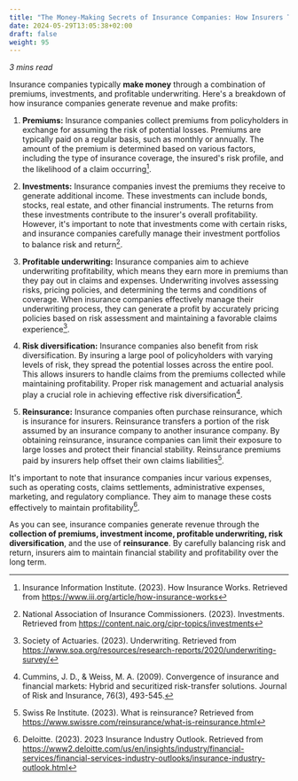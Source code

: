 ```yaml
---
title: "The Money-Making Secrets of Insurance Companies: How Insurers Turn Premiums into Profits"
date: 2024-05-29T13:05:38+02:00
draft: false 
weight: 95 
---
```


<!-- # The Money-Making Secrets of Insurance Companies: How Insurers Turn Premiums into Profits -->
*3 mins read*

Insurance companies typically **make money** through a combination of premiums, investments, and profitable underwriting. Here's a breakdown of how insurance companies generate revenue and make profits:

1. **Premiums:** Insurance companies collect premiums from policyholders in exchange for assuming the risk of potential losses. Premiums are typically paid on a regular basis, such as monthly or annually. The amount of the premium is determined based on various factors, including the type of insurance coverage, the insured's risk profile, and the likelihood of a claim occurring[^1].

2. **Investments:** Insurance companies invest the premiums they receive to generate additional income. These investments can include bonds, stocks, real estate, and other financial instruments. The returns from these investments contribute to the insurer's overall profitability. However, it's important to note that investments come with certain risks, and insurance companies carefully manage their investment portfolios to balance risk and return[^2].

3. **Profitable underwriting:** Insurance companies aim to achieve underwriting profitability, which means they earn more in premiums than they pay out in claims and expenses. Underwriting involves assessing risks, pricing policies, and determining the terms and conditions of coverage. When insurance companies effectively manage their underwriting process, they can generate a profit by accurately pricing policies based on risk assessment and maintaining a favorable claims experience[^3].

4. **Risk diversification:** Insurance companies also benefit from risk diversification. By insuring a large pool of policyholders with varying levels of risk, they spread the potential losses across the entire pool. This allows insurers to handle claims from the premiums collected while maintaining profitability. Proper risk management and actuarial analysis play a crucial role in achieving effective risk diversification[^4].

5. **Reinsurance:** Insurance companies often purchase reinsurance, which is insurance for insurers. Reinsurance transfers a portion of the risk assumed by an insurance company to another insurance company. By obtaining reinsurance, insurance companies can limit their exposure to large losses and protect their financial stability. Reinsurance premiums paid by insurers help offset their own claims liabilities[^5].

It's important to note that insurance companies incur various expenses, such as operating costs, claims settlements, administrative expenses, marketing, and regulatory compliance. They aim to manage these costs effectively to maintain profitability[^6].

As you can see, insurance companies generate revenue through the **collection of premiums, investment income, profitable underwriting, risk diversification**, and the use of **reinsurance**. By carefully balancing risk and return, insurers aim to maintain financial stability and profitability over the long term.

[^1]: Insurance Information Institute. (2023). How Insurance Works. Retrieved from https://www.iii.org/article/how-insurance-works

[^2]: National Association of Insurance Commissioners. (2023). Investments. Retrieved from https://content.naic.org/cipr-topics/investments

[^3]: Society of Actuaries. (2023). Underwriting. Retrieved from https://www.soa.org/resources/research-reports/2020/underwriting-survey/

[^4]: Cummins, J. D., & Weiss, M. A. (2009). Convergence of insurance and financial markets: Hybrid and securitized risk-transfer solutions. Journal of Risk and Insurance, 76(3), 493-545.

[^5]: Swiss Re Institute. (2023). What is reinsurance? Retrieved from https://www.swissre.com/reinsurance/what-is-reinsurance.html

[^6]: Deloitte. (2023). 2023 Insurance Industry Outlook. Retrieved from https://www2.deloitte.com/us/en/insights/industry/financial-services/financial-services-industry-outlooks/insurance-industry-outlook.html